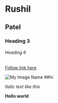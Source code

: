 # Rushil

## Patel

### Heading 3

###### Heading 6

[Follow link here](http://your.link/here)

![My Image Name](http://link/to/image.jpg) ##hi

_Italic text like this_

**Hello world**
